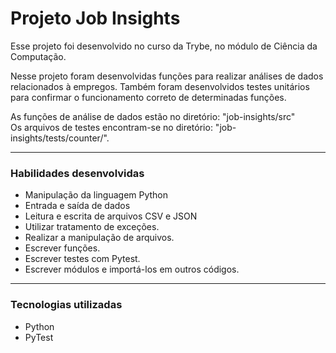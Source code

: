 # Projeto Job Insights
  Esse projeto foi desenvolvido no curso da Trybe, no módulo de Ciência da Computação.

  Nesse projeto foram desenvolvidas funções para realizar análises de dados relacionados à empregos.
  Também foram desenvolvidos testes unitários para confirmar o funcionamento correto de determinadas funções.

  As funções de análise de dados estão no diretório: "job-insights/src"<br />
  Os arquivos de testes encontram-se no diretório: "job-insights/tests/counter/".

---

### Habilidades desenvolvidas
- Manipulação da linguagem Python
- Entrada e saída de dados
- Leitura e escrita de arquivos CSV e JSON
- Utilizar tratamento de exceções.
- Realizar a manipulação de arquivos.
- Escrever funções.
- Escrever testes com Pytest.
- Escrever módulos e importá-los em outros códigos.

---

### Tecnologias utilizadas
- Python
- PyTest
